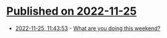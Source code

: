 # [Published on 2022-11-25](index.md)

* [2022-11-25, 11:43:53](https://lobste.rs/s/zq7nva/what_are_you_doing_this_weekend) - [What are you doing this weekend?](https://lobste.rs/s/zq7nva/what_are_you_doing_this_weekend)
